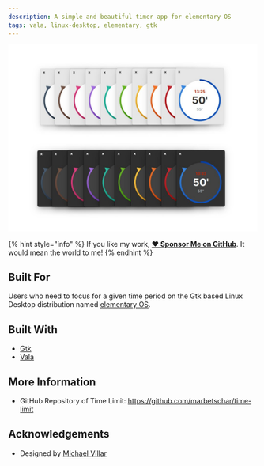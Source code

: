 ```yaml
---
description: A simple and beautiful timer app for elementary OS
tags: vala, linux-desktop, elementary, gtk
---
```


![Time Limit supports Dark Mode on elementary OS 6 Odin](../.gitbook/assets/com.github.marbetschar.time-limit.jpg)

{% hint style="info" %}
If you like my work, [**❤️ Sponsor Me on GitHub**](https://github.com/sponsors/marbetschar). It would mean the world to me!
{% endhint %}

## Built For

Users who need to focus for a given time period on the Gtk based Linux Desktop distribution named [elementary OS](https://elementary.io/).

## Built With

- [Gtk](https://www.gtk.org/)
- [Vala](https://wiki.gnome.org/Projects/Vala/Tutorial)

## More Information

- GitHub Repository of Time Limit:
  https://github.com/marbetschar/time-limit

## Acknowledgements

* Designed by [Michael Villar](https://github.com/michaelvillar/timer-app)

